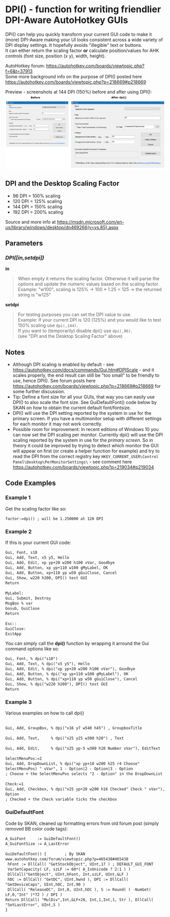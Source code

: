 # DPI() - function for writing friendlier DPI-Aware AutoHotkey GUIs

DPI() can help you quickly transform your current GUI code to make it (more) DPI-Aware making your UI looks consistent
across a wide variety of DPI display settings. It hopefully avoids "illegible" text or buttons.  
It can either return the scaling factor **or** calculate position/values for AHK controls (font size, position (x y), width, height).

AutoHotkey forum: https://autohotkey.com/boards/viewtopic.php?f=6&t=37913  
Some more background info on the purpose of DPI() posted here https://autohotkey.com/boards/viewtopic.php?p=218669#p218669

Preview - screenshots at 144 DPI (150%) before and after using DPI(): 
![before and after](https://raw.githubusercontent.com/hi5/_resources/master/before-after-dpi.png "before - after")

## DPI and the Desktop Scaling Factor

*  96 DPI = 100% scaling
* 120 DPI = 125% scaling
* 144 DPI = 150% scaling
* 192 DPI = 200% scaling

Source and more info at https://msdn.microsoft.com/en-us/library/windows/desktop/dn469266(v=vs.85).aspx

## Parameters

### *DPI([in,setdpi])*

__in__

> When empty it returns the scaling factor. Otherwise it will parse the options
> and update the numeric values based on the scaling factor.  
> Example: "w100", scaling is 125% -> 100 * 1.25 = 125 -> the returned string is "w125"

__setdpi__

> For testing purposes you can set the DPI value to use.  
> Example: If your current DPI is 120 (125%) and you would like to test 150% scaling
> use ```dpi(,144)```.  
> If you want to (temporarily) disable dpi() use ```dpi(,96)```.   
> (see "DPI and the Desktop Scaling Factor" above)

## Notes

* Although DPI scaling is enabled by default - see https://autohotkey.com/docs/commands/Gui.htm#DPIScale - and it scales properly, the end result can still be "too small" to be friendly to use, hence DPI(). See forum posts here https://autohotkey.com/boards/viewtopic.php?p=218669#p218669 for some further discussion.
* Tip: Define a font size for all your GUIs, that way you can easily use DPI() to also scale the font size. See GuiDefaultFont() code below by SKAN on how to obtain the current default font/fontsize.
* DPI() will use the DPI setting reported by the system in use for the primary screen. If you have a multimonitor setup with different settings for each monitor it may not work correctly.
* Possible room for improvement: In recent editions of Windows 10 you can now set the DPI scaling per monitor. Currently dpi() will use the DPI scaling reported by the system in use for the _primary screen_. So in theory it could be improved by trying to detect which monitor the GUI will appear on first (or create a helper function for example) and try to read the DPI from the correct registry key `HKEY_CURRENT_USER\Control Panel\Desktop\PerMonitorSettings\` - see comment here https://autohotkey.com/boards/viewtopic.php?p=219034#p219034

## Code Examples

### Example 1

Get the scaling factor like so:

```autohotkey
factor:=dpi() ; will be 1.250000 at 120 DPI
```

### Example 2

If this is your current GUI code:

```autohotkey
Gui, Font, s10
Gui, Add, Text, x5 y5, Hello
Gui, Add, Edit, xp yp+20 w200 h100 vVar, Goodbye
Gui, Add, Button, xp yp+110 w100 gMyLabel, OK
Gui, Add, Button, xp+110 yp w50 gGuiClose, Cancel
Gui, Show, w220 h200, DPI() test GUI
Return

MyLabel:
Gui, Submit, Destroy
MsgBox % var
Gosub, GuiClose
Return

Esc::
GuiClose:
ExitApp
```

You can simply call the **dpi()** function by wrapping it arround the Gui command options like so:

```autohotkey
Gui, Font, % dpi("s10")
Gui, Add, Text, % dpi("x5 y5"), Hello
Gui, Add, Edit, % dpi("xp yp+20 w200 h100 vVar"), Goodbye
Gui, Add, Button, % dpi("xp yp+110 w100 gMyLabel"), OK
Gui, Add, Button, % dpi("xp+110 yp w50 gGuiClose"), Cancel
Gui, Show, % dpi("w220 h200"), DPI() test GUI
Return
```

### Example 3

Various examples on how to call dpi()

```autohotkey

Gui, Add, GroupBox, % dpi("x16 y7 w540 h45") , GroupboxTitle

Gui, Add, Text,     % dpi("x25 y25 w300 h20") , Text

Gui, Add, Edit,     % dpi("x25 yp-5 w300 h20 Number vVar"), EditText

SelectMenuPos:=2
Gui, Add, DropDownList, % dpi("xp yp+10 w200 h25 r4 Choose" SelectMenuPos) " vVar", 1 - Option|2 - Option|3 - Option
; Choose + the SelectMenuPos selects "2 - Option" in the DropDownList

Check:=1
Gui, Add, Checkbox, % dpi("x25 yp+20 w200 h16 Checked" Check " vVar"), Option
; Checked + the Check variable ticks the checkbox
```

### GuiDefaultFont

Code by SKAN, cleaned up formatting errors from old forum post (simply removed BB color code tags):

```autohotkey
A_GuiFont     := GuiDefaultFont()
A_GuiFontSize := A_LastError

GuiDefaultFont() {        ; By SKAN www.autohotkey.com/forum/viewtopic.php?p=465438#465438
 hFont := DllCall( "GetStockObject", UInt,17 ) ; DEFAULT_GUI_FONT
 VarSetCapacity( LF, szLF := 60*( A_IsUnicode ? 2:1 ) )
 DllCall("GetObject", UInt,hFont, Int,szLF, UInt,&LF )
 hDC := DllCall( "GetDC", UInt,hwnd ), DPI := DllCall( "GetDeviceCaps", UInt,hDC, Int,90 )
 DllCall( "ReleaseDC", Int,0, UInt,hDC ), S := Round( ( -NumGet( LF,0,"Int" )*72 ) / DPI )
Return DllCall( "MulDiv",Int,&LF+28, Int,1,Int,1, Str ), DllCall( "SetLastError", UInt,S )
}
```
